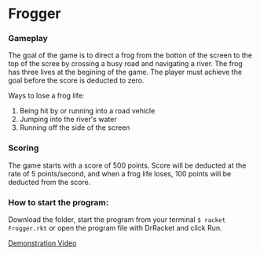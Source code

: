 # Frogger

### Gameplay

The goal of the game is to direct a frog from the botton of the screen to the top of the scree by crossing a busy road and navigating a river. The frog has three lives at the begining of the game. The player must achieve the goal before the score is deducted to zero.

Ways to lose a frog life:
1. Being hit by or running into a road vehicle
2. Jumping into the river's water
3. Running off the side of the screen

### Scoring

The game starts with a score of 500 points. Score will be deducted at the rate of 5 points/second, and when a frog life loses, 100 points will be deducted from the score. 

### How to start the program:

Download the folder, start the program from your terminal `$ racket Frogger.rkt` or open the program file with DrRacket and click Run.

[Demonstration Video](https://youtu.be/H45emYuoKAk)
